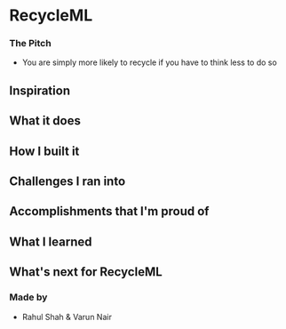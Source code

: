 # RecycleML
### The Pitch
- You are simply more likely to recycle if you have to think less to do so

## Inspiration

## What it does

## How I built it

## Challenges I ran into

## Accomplishments that I'm proud of

## What I learned

## What's next for RecycleML


### Made by 
- Rahul Shah & Varun Nair
